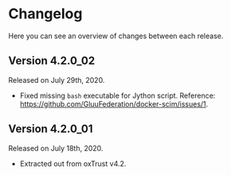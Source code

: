 # Changelog

Here you can see an overview of changes between each release.

## Version 4.2.0_02

Released on July 29th, 2020.

* Fixed missing `bash` executable for Jython script. Reference: https://github.com/GluuFederation/docker-scim/issues/1.

## Version 4.2.0_01

Released on July 18th, 2020.

* Extracted out from oxTrust v4.2.
